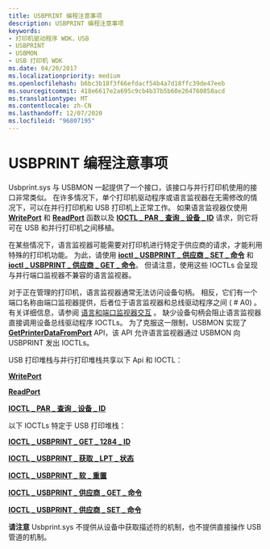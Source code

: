 ```yaml
---
title: USBPRINT 编程注意事项
description: USBPRINT 编程注意事项
keywords:
- 打印机驱动程序 WDK，USB
- USBPRINT
- USBMON
- USB 打印机 WDK
ms.date: 04/20/2017
ms.localizationpriority: medium
ms.openlocfilehash: b6bc3b18f3f66efdacf54b4a7d18ffc39de47eeb
ms.sourcegitcommit: 418e6617e2a695c9cb4b37b5b60e264760858acd
ms.translationtype: MT
ms.contentlocale: zh-CN
ms.lasthandoff: 12/07/2020
ms.locfileid: "96807195"
---
```

# <a name="programming-considerations-for-usbprint"></a>USBPRINT 编程注意事项





Usbprint.sys 与 USBMON 一起提供了一个接口，该接口与并行打印机使用的接口非常类似。 在许多情况下，单个打印机驱动程序或语言监视器在无需修改的情况下，可以在并行打印机和 USB 打印机上正常工作。 如果语言监视器仅使用 [**WritePort**](/windows-hardware/drivers/ddi/winsplp/nf-winsplp-writeport) 和 [**ReadPort**](/windows-hardware/drivers/ddi/winsplp/nf-winsplp-readport) 函数以及 [**IOCTL \_ PAR \_ 查询 \_ 设备 \_ ID**](/windows-hardware/drivers/ddi/ntddpar/ni-ntddpar-ioctl_par_query_device_id) 请求，则它将可在 USB 和并行打印机之间移植。

在某些情况下，语言监视器可能需要对打印机进行特定于供应商的请求，才能利用特殊的打印机功能。 为此，请使用 [**ioctl \_ USBPRINT \_ 供应商 \_ SET \_ 命令**](/windows-hardware/drivers/ddi/usbprint/ni-usbprint-ioctl_usbprint_vendor_set_command) 和 [**ioctl \_ USBPRINT \_ 供应商 \_ GET \_ 命令**](/windows-hardware/drivers/ddi/usbprint/ni-usbprint-ioctl_usbprint_vendor_get_command)。 但请注意，使用这些 IOCTLs 会呈现与并行端口监视器不兼容的语言监视器。

对于正在管理的打印机，语言监视器通常无法访问设备句柄。 相反，它们有一个端口名称由端口监视器提供，后者位于语言监视器和总线驱动程序之间 ( # A0) 。 有关详细信息，请参阅 [语言和端口监视器交互](language-and-port-monitor-interaction.md) 。 缺少设备句柄会阻止语言监视器直接调用设备总线驱动程序 IOCTLs。 为了克服这一限制，USBMON 实现了 [**GetPrinterDataFromPort**](/previous-versions/ff550506(v=vs.85)) API，该 API 允许语言监视器通过 USBMON 向 USBPRINT 发出 IOCTLs。

USB 打印堆栈与并行打印堆栈共享以下 Api 和 IOCTL：

[**WritePort**](/windows-hardware/drivers/ddi/winsplp/nf-winsplp-writeport)

[**ReadPort**](/windows-hardware/drivers/ddi/winsplp/nf-winsplp-readport)

[**IOCTL \_ PAR \_ 查询 \_ 设备 \_ ID**](/windows-hardware/drivers/ddi/ntddpar/ni-ntddpar-ioctl_par_query_device_id)

以下 IOCTLs 特定于 USB 打印堆栈：

[**IOCTL \_ USBPRINT \_ GET \_ 1284 \_ ID**](/windows-hardware/drivers/ddi/usbprint/ni-usbprint-ioctl_usbprint_get_1284_id)

[**IOCTL \_ USBPRINT \_ 获取 \_ LPT \_ 状态**](/windows-hardware/drivers/ddi/usbprint/ni-usbprint-ioctl_usbprint_get_lpt_status)

[**IOCTL \_ USBPRINT \_ 软 \_ 重置**](/windows-hardware/drivers/ddi/usbprint/ni-usbprint-ioctl_usbprint_soft_reset)

[**IOCTL \_ USBPRINT \_ 供应商 \_ GET \_ 命令**](/windows-hardware/drivers/ddi/usbprint/ni-usbprint-ioctl_usbprint_vendor_get_command)

[**IOCTL \_ USBPRINT \_ 供应商 \_ SET \_ 命令**](/windows-hardware/drivers/ddi/usbprint/ni-usbprint-ioctl_usbprint_vendor_set_command)

**请注意**   Usbprint.sys 不提供从设备中获取描述符的机制，也不提供直接操作 USB 管道的机制。

 

 

